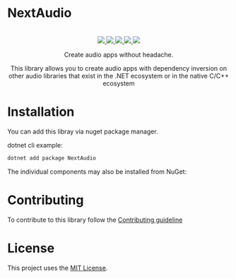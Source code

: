 # NextAudio
<p align="center">
	</br>
	<a href="https://github.com/NextAudio/NextAudio/actions">
		<img src="https://img.shields.io/github/workflow/status/NextAudio/NextAudio/.NET?label=BUILD%20STATUS&logo=github&style=for-the-badge&logoWidth=20&labelColor=0d0d0d" />
	</a>
	<a href="https://dotnet.microsoft.com/download">
		<img src="https://img.shields.io/badge/dotnet-6+-blueviolet?label=.NET&logo=.net&style=for-the-badge&logoWidth=20&labelColor=0d0d0d" />
	</a>
	<a href="https://www.nuget.org/packages/NextAudio/">
		<img src="https://img.shields.io/nuget/v/NextAudio.svg?label=Version&logo=nuget&style=for-the-badge&logoWidth=20&labelColor=0d0d0d" />
	</a>
	<a href="https://www.nuget.org/packages/NextAudio/">
		<img src="https://img.shields.io/nuget/dt/NextAudio.svg?label=Downloads&logo=nuget&style=for-the-badge&logoWidth=20&labelColor=0d0d0d" />
	</a>
    <a href="https://github.com/renanrcp/NextAudio/NextAudio/blob/main/LICENSE">
		<img src="https://img.shields.io/badge/License-MIT-yellow.svg?label=License&style=for-the-badge&logoWidth=20&labelColor=0d0d0d" />
	</a>
    <p align="center">
        Create audio apps without headache.
    </p>
	<p align="center">
	This library allows you to create audio apps with dependency inversion on other audio libraries that exist in the .NET ecosystem or in the native C/C++ ecosystem
	</p>
</p>

# Installation

You can add this libray via nuget package manager.

dotnet cli example:

```bash
dotnet add package NextAudio
```
The individual components may also be installed from NuGet:

# Contributing

To contribute to this library follow the [Contributing guideline](https://github.com/NextAudio/NextAudio/blob/main/CONTRIBUTING.md)

# License

This project uses the [MIT License](https://github.com/NextAudio/NextAudio/blob/main/LICENSE).
